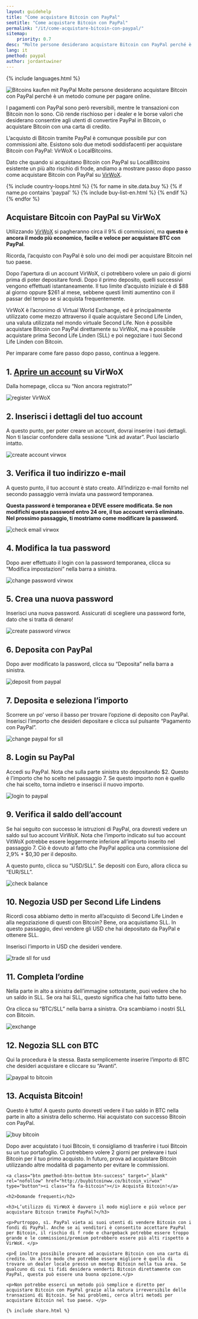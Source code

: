 ```yaml
---
layout: guidehelp
title: "Come acquistare Bitcoin con PayPal"
seotitle: "Come acquistare Bitcoin con PayPal"
permalink: "/it/come-acquistare-bitcoin-con-paypal/"
sitemap:
    priority: 0.7
desc: "Molte persone desiderano acquistare Bitcoin con PayPal perché è un metodo comune per pagare online. "  
lang: it
pmethod: paypal
author: jordantuwiner
---
```

<div class="col-sm-12">

{% include languages.html %}

<p><img class="img-responsive halfimg-right" alt="Bitcoins kaufen mit PayPal" src="/img/icons/sepa.png"> Molte persone desiderano acquistare Bitcoin con PayPal perché è un metodo comune per pagare online. </p>

<p>I pagamenti con PayPal sono però reversibili, mentre le transazioni con Bitcoin non lo sono. Ciò rende rischioso per i dealer e le borse valori che desiderano consentire agli utenti di convertire PayPal in Bitcoin, o acquistare Bitcoin con una carta di credito.</p>

<p>L’acquisto di Bitcoin tramite PayPal è comunque possibile pur con commissioni alte. Esistono solo due metodi soddisfacenti per acquistare Bitcoin con PayPal: VirWoX o LocalBitcoins. </p>
 
<p>Dato che quando si acquistano Bitcoin con PayPal su LocalBitcoins esistente un più alto rischio di frode, andiamo a mostrare passo dopo passo come acquistare Bitcoin con PayPal su <a href="http://buybitcoinww.co/bitcoin_virwox" rel="nofollow" target="_blank">VirWoX</a>.</p>

</div>

<div class="col-sm-12">
	{% include country-loops.html %}
	{% for name in site.data.buy %}
	{% if name.po contains 'paypal' %}
	{% include buy-list-en.html %}
	{% endif %}
	{% endfor %}
</div>

<div class="col-sm-12 small-large-break">
</div>


<div class="col-xs-12">
<h2 class="pp-header">Acquistare Bitcoin con PayPal su VirWoX</h2>

<p>Utilizzando <a href="http://buybitcoinww.co/bitcoin_virwox" rel="nofollow" target="_blank">VirWoX</a> si pagheranno circa il 9% di commissioni, ma <b>questo è ancora il modo più economico, facile e veloce per acquistare BTC con PayPal</b>. </p> 

<p>Ricorda, l’acquisto con PayPal è solo uno dei modi per acquistare Bitcoin nel tuo paese. </p>

<p>Dopo l’apertura di un account VirWoX, ci potrebbero volere un paio di giorni prima di poter depositare fondi. Dopo il primo deposito, quelli successivi vengono effettuati istantaneamente. Il tuo limite d’acquisto iniziale è di $88 al giorno oppure $261 al mese, sebbene questi limiti aumentino con il passar del tempo se si acquista frequentemente. </p>

<p>VirWoX è l’acronimo di Virtual World Exchange, ed è principalmente utilizzato come mezzo attraverso il quale acquistare Second Life Linden, una valuta utilizzata nel mondo virtuale Second Life. Non è possibile acquistare Bitcoin con PayPal direttamente su VirWoX, ma è possibile acquistare prima Second Life Linden (SLL) e poi negoziare i tuoi Second Life Linden con Bitcoin.</p>

<p>Per imparare come fare passo dopo passo, continua a leggere. </p>

<h2>1. <a href="http://buybitcoinww.co/bitcoin_virwox" rel="nofollow" target="_blank">Aprire un account</a> su VirWoX</h2> 

<p>Dalla homepage, clicca su “Non ancora registrato?”</p> 

<p><img src="/img/paypaltobtc/1.png" alt="register VirWoX" class="img-responsive kb-helper" /></p> 

<h2 id="enter-the-details-for-your-account">2. Inserisci i dettagli del tuo account</h2> 

<p>A questo punto, per poter creare un account, dovrai inserire i tuoi dettagli. Non ti lasciar confondere dalla sessione “Link ad avatar”. Puoi lasciarlo intatto. </p> 

<p><img src="/img/paypaltobtc/2.png" alt="create account virwox" class="img-responsive kb-helper" /></p> 

<h2 id="check-your-email">3. Verifica il tuo indirizzo e-mail</h2> 

<p>A questo punto, il tuo account è stato creato. All’indirizzo e-mail fornito nel secondo passaggio verrà inviata una password temporanea. </p> 

<p><strong>Questa password è temporanea e DEVE essere modificata. Se non modifichi questa password entro 24 ore, il tuo account verrà eliminato. Nel prossimo passaggio, ti mostriamo come modificare la password.</strong></p> 

<p><img src="/img/paypaltobtc/3.png" alt="check email virwox" class="img-responsive kb-helper" /></p> 

<h2 id="change-your-password">4. Modifica la tua password</h2> 

<p>Dopo aver effettuato il login con la password temporanea, clicca su “Modifica impostazioni” nella barra a sinistra. </p> 

<p><img src="/img/paypaltobtc/4.png" alt="change password virwox" class="img-responsive kb-helper" /></p> 

<h2 id="create-a-new-password">5. Crea una nuova password</h2> 

<p>Inserisci una nuova password. Assicurati di scegliere una password forte, dato che si tratta di denaro! </p> 

<p><img src="/img/paypaltobtc/5.png" alt="create password virwox" class="img-responsive kb-helper" /></p> 

<h2 id="deposit-from-paypal">6. Deposita con PayPal</h2> 

<p>Dopo aver modificato la password, clicca su “Deposita” nella barra a sinistra. </p> 

<p><img src="/img/paypaltobtc/6.png" alt="deposit from paypal" class="img-responsive kb-helper" /></p> 

<h2 id="deposit-and-select-amount">7. Deposita e seleziona l’importo</h2> 

<p>Scorrere un po’ verso il basso per trovare l’opzione di deposito con PayPal. Inserisci l’importo che desideri depositare e clicca sul pulsante “Pagamento con PayPal”. </p> 

<p><img src="/img/paypaltobtc/7.png" alt="change paypal for sll" class="img-responsive kb-helper" /></p> 

<h2 id="login-to-paypal">8. Login su PayPal</h2> 

<p>Accedi su PayPal. Nota che sulla parte sinistra sto depositando $2. Questo è l’importo che ho scelto nel passaggio 7. Se questo importo non è quello che hai scelto, torna indietro e inserisci il nuovo importo. </p> 

<p><img src="/img/paypaltobtc/8.png" alt="login to paypal" class="img-responsive kb-helper" /></p> 

<h2 id="verify-acccount-balance">9. Verifica il saldo dell’account</h2> 

<p>Se hai seguito con successo le istruzioni di PayPal, ora dovresti vedere un saldo sul tuo account VirWoX. Nota che l’importo indicato sul tuo account VitWoX potrebbe essere leggermente inferiore all’importo inserito nel passaggio 7. Ciò è dovuto al fatto che PayPal applica una commissione del 2,9% + $0,30 per il deposito. </p> 

<p>A questo punto, clicca su “USD/SLL”. Se depositi con Euro, allora clicca su “EUR/SLL”. </p> 

<p><img src="/img/paypaltobtc/9.png" alt="check balance" class="img-responsive kb-helper" /></p> 

<h2 id="trade-usd-for-second-life-lindens">10. Negozia USD per Second Life Lindens</h2> 

<p>Ricordi cosa abbiamo detto in merito all’acquisto di Second Life Linden e alla negoziazione di questi con Bitcoin? Bene, ora acquistiamo SLL. In questo passaggio, devi vendere gli USD che hai depositato da PayPal e ottenere SLL. </p> 

<p>Inserisci l’importo in USD che desideri vendere. </p> 

<p><img src="/img/paypaltobtc/10.png" alt="trade sll for usd" class="img-responsive kb-helper" /></p> 

<h2 id="complete-order">11. Completa l’ordine</h2> 

<p>Nella parte in alto a sinistra dell’immagine sottostante, puoi vedere che ho un saldo in SLL. Se ora hai SLL, questo significa che hai fatto tutto bene.  </p> 

<p>Ora clicca su “BTC/SLL” nella barra a sinistra. Ora scambiamo i nostri SLL con Bitcoin. </p> 

<p><img src="/img/paypaltobtc/11.png" alt="exchange" class="img-responsive kb-helper" /></p> 

<h2 id="trade-sll-for-btc">12. Negozia SLL con BTC</h2> 

<p>Qui la procedura è la stessa. Basta semplicemente inserire l’importo di BTC che desideri acquistare e cliccare su “Avanti”. </p> 

<p><img src="/img/paypaltobtc/12.png" alt="paypal to bitcoin" class="img-responsive kb-helper" /></p> 

<h2 id="buy-bitcoin">13. Acquista Bitcoin!</h2> 

<p>Questo è tutto! A questo punto dovresti vedere il tuo saldo in BTC nella parte in alto a sinistra dello schermo. Hai acquistato con successo Bitcoin con PayPal. </p> 

<p><img src="/img/paypaltobtc/13.png" alt="buy bitcoin" class="img-responsive kb-helper" /></p> 

<p>Dopo aver acquistato i tuoi Bitcoin, ti consigliamo di trasferire i tuoi Bitcoin su un tuo portafoglio. Ci potrebbero volere 2 giorni per prelevare i tuoi Bitcoin per il tuo primo acquisto. In futuro, prova ad acquistare Bitcoin utilizzando altre modalità di pagamento per evitare le commissioni. </p> 
	
	<a class="btn pmethod-btn-bottom btn-success" target="_blank" rel="nofollow" href="http://buybitcoinww.co/bitcoin_virwox" type="button"><i class="fa fa-bitcoin"></i> Acquista Bitcoin!</a>
	
	<h2>Domande frequenti</h2>
	
	<h3>L’utilizzo di VirWoX è davvero il modo migliore e più veloce per acquistare Bitcoin tramite PayPal?</h3>
	
	<p>Purtroppo, sì. PayPal vieta ai suoi utenti di vendere Bitcoin con i fondi di PayPal. Anche se ai venditori è consentito accettare PayPal per Bitcoin, il rischio di f rode e chargeback potrebbe essere troppo grande e le commissioni/premium potrebbero essere più alti rispetto a VirWoX. </p>
	
	<p>È inoltre possibile provare ad acquistare Bitcoin con una carta di credito. Un altro modo che potrebbe essere migliore è quello di trovare un dealer locale presso un meetup Bitcoin nella tua area. Se qualcuno di cui ti fidi desidera venderti Bitcoin direttamente con PayPal, questa può essere una buona opzione.</p>
	
	<p>Non potrebbe esserci un metodo più semplice e diretto per acquistare Bitcoin con PayPal grazie alla natura irreversibile delle transazioni di Bitcoin. Se hai problemi, cerca altri metodi per acquistare Bitcoin nel tuo paese. </p>
	
	{% include share.html %}
</div>